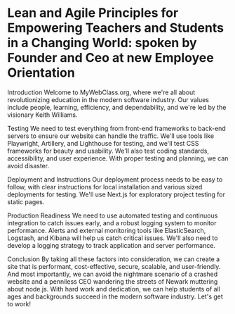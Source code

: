 # Lean and Agile Principles for Empowering Teachers and Students in a Changing World: spoken by Founder and Ceo at new Employee Orientation
Introduction
Welcome to MyWebClass.org, where we're all about revolutionizing education in the modern software industry. Our values include people, learning, efficiency, and dependability, and we're led by the visionary Keith Williams.

Testing
We need to test everything from front-end frameworks to back-end servers to ensure our website can handle the traffic. We'll use tools like Playwright, Artillery, and Lighthouse for testing, and we'll test CSS frameworks for beauty and usability. We'll also test coding standards, accessibility, and user experience. With proper testing and planning, we can avoid disaster.

Deployment and Instructions
Our deployment process needs to be easy to follow, with clear instructions for local installation and various sized deployments for testing. We'll use Next.js for exploratory project testing for static pages.

Production Readiness
We need to use automated testing and continuous integration to catch issues early, and a robust logging system to monitor performance. Alerts and external monitoring tools like ElasticSearch, Logstash, and Kibana will help us catch critical issues. We'll also need to develop a logging strategy to track application and server performance.

Conclusion
By taking all these factors into consideration, we can create a site that is performant, cost-effective, secure, scalable, and user-friendly. And most importantly, we can avoid the nightmare scenario of a crashed website and a penniless CEO wandering the streets of Newark muttering about node.js. With hard work and dedication, we can help students of all ages and backgrounds succeed in the modern software industry. Let's get to work!
